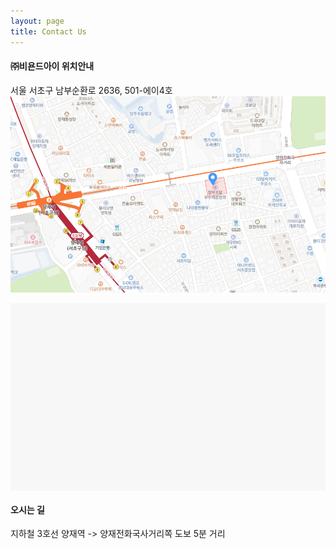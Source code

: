 ```yaml
---
layout: page
title: Contact Us
---
```


#### ㈜비욘드아이 위치안내

서울 서초구 남부순환로 2636, 501-에이4호
<br>
![map](./assets/img/map.png)
<br>

<div markdown="1" id="map" class="mgb45" style="height:300px;background:#f7f7f7;">
</div>


#### 오시는 길
지하철 3호선 양재역 -> 양재전화국사거리쪽 도보 5분 거리
